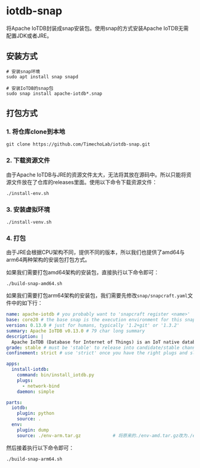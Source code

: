 # iotdb-snap

 将Apache IoTDB封装成snap安装包。使用snap的方式安装Apache IoTDB无需配置JDK或者JRE。

## 安装方式

```shell
# 安装snap环境
sudo apt install snap snapd

# 安装IoTDB的snap包
sudo snap install apache-iotdb*.snap
```

## 打包方式

### 1. 将仓库clone到本地

```shell
git clone https://github.com/TimechoLab/iotdb-snap.git
```

### 2. 下载资源文件

由于Apache IoTDB与JRE的资源文件太大，无法将其放在源码中。所以只能将资源文件放在了仓库的releases里面。使用以下命令下载资源文件：

```shell
./install-env.sh
```

### 3. 安装虚拟环境

```shell
./install-venv.sh
```

### 4. 打包

由于JRE会根据CPU架构不同，提供不同的版本，所以我们也提供了amd64与arm64两种架构的安装包打包方式。

如果我们需要打包amd64架构的安装包，直接执行以下命令即可：

```
./build-snap-amd64.sh
```

如果我们需要打包arm64架构的安装包，我们需要先修改`snap/snapcraft.yaml`文件中的如下行：

```yaml
name: apache-iotdb # you probably want to 'snapcraft register <name>'
base: core20 # the base snap is the execution environment for this snap
version: 0.13.0 # just for humans, typically '1.2+git' or '1.3.2'
summary: Apache IoTDB v0.13.0 # 79 char long summary
description: |
  Apache IoTDB (Database for Internet of Things) is an IoT native database with high performance for data management and analysis, deployable on the edge and the cloud. Due to its light-weight architecture, high performance and rich feature set together with its deep integration with Apache Hadoop, Spark and Flink, Apache IoTDB can meet the requirements of massive data storage, high-speed data ingestion and complex data analysis in the IoT industrial fields.
grade: stable # must be 'stable' to release into candidate/stable channels
confinement: strict # use 'strict' once you have the right plugs and slots

apps:
  install-iotdb:
    command: bin/install_iotdb.py
    plugs:
      - network-bind
    daemon: simple

parts:
  iotdb:
    plugin: python
    source: .
  env:
    plugin: dump
    source: ./env-arm.tar.gz			# 将原来的./env-amd.tar.gz改为./env-arm.tar.gz
```

然后接着执行以下命令即可：

```shell
./build-snap-arm64.sh
```

